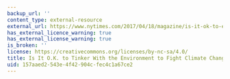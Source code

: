 ```yaml
---
backup_url: ''
content_type: external-resource
external_url: https://www.nytimes.com/2017/04/18/magazine/is-it-ok-to-engineer-the-environment-to-fight-climate-change.html
has_external_licence_warning: true
has_external_license_warning: true
is_broken: ''
license: https://creativecommons.org/licenses/by-nc-sa/4.0/
title: Is It O.K. to Tinker With the Environment to Fight Climate Change?
uid: 157aaed2-543e-4f42-904c-fec4c1a67ce2
---
```

